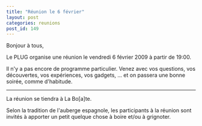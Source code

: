 ```yaml
---
title: "Réunion le 6 février"
layout: post
categories: reunions
post_id: 149
---
```

Bonjour à tous,

Le PLUG organise une réunion le vendredi 6 février 2009 à partir de 19:00.

Il n'y a pas encore de programme particulier. Venez avec vos questions, vos découvertes, vos expériences, vos gadgets, … et on passera une bonne soirée, comme d'habitude.

----
La réunion se tiendra à La Bo\[a\]te.

Selon la tradition de l'auberge espagnole, les participants à la réunion sont invités à apporter un petit quelque chose à boire et/ou à grignoter.